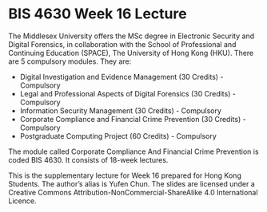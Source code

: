 # BIS 4630 Week 16 Lecture

The Middlesex University offers the MSc degree in Electronic Security and Digital Forensics, in collaboration with the School of Professional and Continuing Education (SPACE), The University of Hong Kong (HKU). There are 5 compulsory modules. They are:

* Digital Investigation and Evidence Management (30 Credits) - Compulsory
* Legal and Professional Aspects of Digital Forensics (30 Credits) - Compulsory
* Information Security Management (30 Credits) - Compulsory
* Corporate Compliance and Financial Crime Prevention (30 Credits) - Compulsory
* Postgraduate Computing Project (60 Credits) - Compulsory

The module called Corporate Compliance And Financial Crime Prevention is coded BIS 4630. It consists of 18-week lectures.

This is the supplementary lecture for Week 16 prepared for Hong Kong Students. The author’s alias is Yufen Chun. The slides are licensed under a Creative Commons Attribution-NonCommercial-ShareAlike 4.0 International Licence.